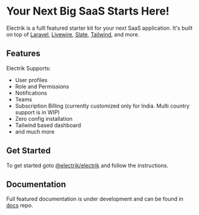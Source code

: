 # Your Next Big SaaS Starts Here!

Electrik is a fulll featured starter kit for your next SaaS application. It's built on top of [Laravel](https://laravel.com), [Livewire](https://laravel-livewire.com), [Slate](https://github.com/neerajsohal/slate), [Tailwind](https://tailwindcss.com), and more.

## Features

Electrik Supports:

* User profiles
* Role and Permissions
* Notifications
* Teams
* Subscription Billing (currently customized only for India. Multi country support is in WIP)
* Zero config installation
* Tailwind based dashboard
* and much more

## Get Started

To get started goto [@electrik/electrik](https://github.com/electrik/electrik) and follow the instructions. 

## Documentation

Full featured documentation is under development and can be found in [docs](https://github.com/electrik/docs) repo.
